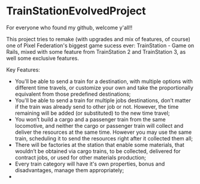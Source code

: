# TrainStationEvolvedProject

For everyone who found my github, welcome y'all!!

This project tries to remake (with upgrades and mix of features, of course) one of Pixel Federation's biggest game sucess ever: TrainStation - Game on Rails, mixed with some feature from TrainStation 2 and TrainStation 3, as well some exclusive features.

Key Features:
- You'll be able to send a train for a destination, with multiple options with different time travels, or customize your own and take the proportionally equivalent from those predefined destinations;
- You'll be able to send a train for multiple jobs destinations, don’t matter if the train was already send to other job or not. However, the time remaining will be added (or substituted) to the new time travel;
- You won’t build a cargo and a passenger train from the same locomotive, and neither the cargo or passenger train will collect and deliver the resources at the same time. However you may use the same train, scheduling it to send the resources right after it collected them all;
- There will be factories at the station that enable some materials, that wouldn’t be obtained via cargo trains, to be collected, delivered for contract jobs, or used for other materials production;
- Every train category will have it's own properties, bonus and disadvantages, manage them appropriately;
- 
